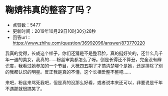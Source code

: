 # 鞠婧祎真的整容了吗？
- 点赞数：5477
- 更新时间：2019年10月29日10时30分28秒
- 回答url：https://www.zhihu.com/question/36992096/answer/873770220
<body>
 <p data-pid="ZO7aSIcf">我真的觉得，长成这个样子，你们还猜是不是整容脸，真的挺好笑的，还什么几千年一遇的美女，我真的……粉丝审美都怎么了呀。倒是长得还不算丑，完全没有辨识度，我看过她参加的一个节目，大概四五期了才搞清楚哪个是她，还是排除了别的我都认识的明星。反正我是真的不懂，这个长相爱整不整吧……</p>
 <p data-pid="vUlJqPi-">来吧，粉丝来骂死我吧，但是真的没那么好看，或者说本来还可以，非要说是千年不遇那就很搞笑了。</p>
</body>